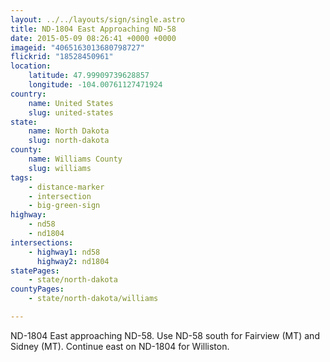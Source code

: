 ```yaml
---
layout: ../../layouts/sign/single.astro
title: ND-1804 East Approaching ND-58
date: 2015-05-09 08:26:41 +0000 +0000
imageid: "4065163013680798727"
flickrid: "18528450961"
location:
    latitude: 47.99909739628857
    longitude: -104.00761127471924
country:
    name: United States
    slug: united-states
state:
    name: North Dakota
    slug: north-dakota
county:
    name: Williams County
    slug: williams
tags:
    - distance-marker
    - intersection
    - big-green-sign
highway:
    - nd58
    - nd1804
intersections:
    - highway1: nd58
      highway2: nd1804
statePages:
    - state/north-dakota
countyPages:
    - state/north-dakota/williams

---
```

ND-1804 East approaching ND-58.  Use ND-58 south for Fairview (MT) and Sidney (MT).  Continue east on ND-1804 for Williston.
